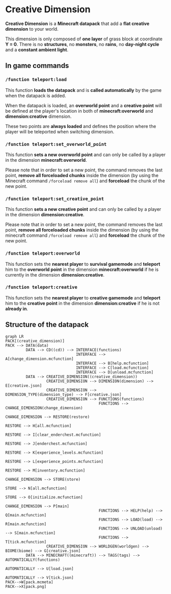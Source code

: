 # Creative Dimension
**Creative Dimension** is a **Minecraft datapack** that add a **flat creative dimension** to your world.

This dimension is only composed of **one layer** of grass block at coordinate **Y = 0**. 
There is no **structures**, no **monsters**, no **rains**, no **day-night cycle** and a **constant ambient light**.


## In game commands
### `/function teleport:load`

This function **loads the datapack** and is **called automatically** by the game when the datapack is added.

When the datapack is loaded, an **overworld point** and a **creative point** will be defined at the player's location in both of **minecraft:overworld** and **dimension:creative** dimension.

These two points are **always loaded** and defines the position where the player will be teleported when switching dimension.


### `/function teleport:set_overworld_point`

This function **sets a new overworld point** and can only be called by a player in the dimension **minecraft:overworld**.

Please note that in order to set a new point, the command removes the last point, **remove all forceloaded chunks** inside the dimension (by using the Minecraft command `/forceload remove all`) and **forceload** the chunk of the new point.


### `/function teleport:set_creative_point`

This function **sets a new creative point** and can only be called by a player in the dimension **dimension:creative**.

Please note that in order to set a new point, the command removes the last point, **remove all forceloaded chunks** inside the dimension (by using the minecraft command `/forceload remove all`) and **forceload** the chunk of the new point.


### `/function teleport:overworld`

This function sets the **nearest player** to **survival gamemode** and **teleport** him to the **overworld point** in the dimension **minecraft:overworld** if he is currently in the dimension **dimension:creative**.


### `/function teleport:creative`

This function sets the **nearest player** to **creative gamemode** and **teleport** him to the **creative point** in the dimension **dimension:creative** if he is not **already in**.


## Structure of the datapack

```mermaid
graph LR
PACK[(creative_dimension)]
PACK --> DATA(data)
         DATA --> CD((cd)) --> INTERFACE(functions)
                               INTERFACE --> A[change_dimension.mcfunction]
                               INTERFACE --> B[help.mcfunction]
                               INTERFACE --> C[load.mcfunction]
                               INTERFACE --> D[unload.mcfunction]
         DATA --> CREATIVE_DIMENSION((creative_dimension))
                  CREATIVE_DIMENSION --> DIMENSION(dimension) --> E[creative.json]
                  CREATIVE_DIMENSION --> DIMENSION_TYPE(dimension_type) --> F[creative.json]
                  CREATIVE_DIMENSION --> FUNCTIONS(functions)
                                         FUNCTIONS --> CHANGE_DIMENSION(change_dimension)
                                                       CHANGE_DIMENSION --> RESTORE(restore)
                                                                            RESTORE --> H[all.mcfunction]
                                                                            RESTORE --> I[clear_enderchest.mcfunction]
                                                                            RESTORE --> J[enderchest.mcfunction]
                                                                            RESTORE --> K[experience_levels.mcfunction]
                                                                            RESTORE --> L[experience_points.mcfunction]
                                                                            RESTORE --> M[inventory.mcfunction]
                                                       CHANGE_DIMENSION --> STORE(store)
                                                                            STORE --> N[all.mcfunction]
                                                                            STORE --> O[initialize.mcfunction]
                                                       CHANGE_DIMENSION --> P[main]
                                         FUNCTIONS --> HELP(help) --> Q[main.mcfunction]
                                         FUNCTIONS --> LOAD(load) --> R[main.mcfunction]
                                         FUNCTIONS --> UNLOAD(unload) --> S[main.mcfunction]
                                         FUNCTIONS --> T[tick.mcfunction]
                  CREATIVE_DIMENSION --> WORLDGEN(worldgen) --> BIOME(biome) --> G[creative.json]
         DATA --> MINECRAFT((minecraft)) --> TAGS(tags) --> AUTOMATICALLY(functions)
                                                            AUTOMATICALLY --> U[load.json]
                                                            AUTOMATICALLY --> V[tick.json]
PACK-->W[pack.mcmeta]
PACK-->X[pack.png]
```
